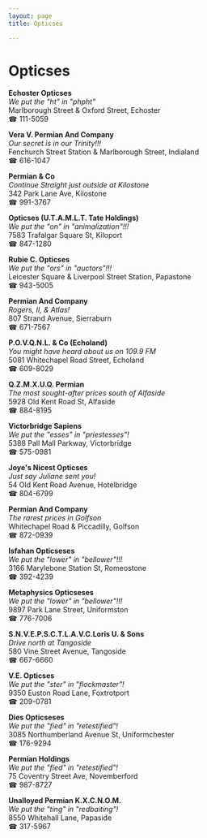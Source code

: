 ```yaml
---
layout: page 
title: Opticses

---
```



# Opticses


 **Echoster Opticses**  
_We put the "ht" in "phpht"_  
Marlborough Street & Oxford Street, Echoster  
☎ 111-5059

**Vera V. Permian And Company**  
_Our secret is in our Trinity!!!_  
Fenchurch Street Station & Marlborough Street, Indialand  
☎ 616-1047

**Permian & Co**  
_Continue Straight just outside at Kilostone_  
342 Park Lane Ave, Kilostone  
☎ 991-3767

**Opticses (U.T.A.M.L.T. Tate Holdings)**  
_We put the "on" in "animalization"!!!_  
7583 Trafalgar Square St, Kiloport  
☎ 847-1280

**Rubie C. Opticses**  
_We put the "ors" in "auctors"!!!_  
Leicester Square & Liverpool Street Station, Papastone  
☎ 943-5005

**Permian And Company**  
_Rogers, II, & Atlas!_  
807 Strand Avenue, Sierraburn  
☎ 671-7567

**P.O.V.Q.N.L. & Co (Echoland)**  
_You might have heard about us on 109.9 FM_  
5081 Whitechapel Road Street, Echoland  
☎ 609-8029

**Q.Z.M.X.U.Q. Permian**  
_The most sought-after prices south of Alfaside_  
5928 Old Kent Road St, Alfaside  
☎ 884-8195

**Victorbridge Sapiens**  
_We put the "esses" in "priestesses"!_  
5388 Pall Mall Parkway, Victorbridge  
☎ 575-0981

**Joye's Nicest Opticses**  
_Just say Juliane sent you!_  
54 Old Kent Road Avenue, Hotelbridge  
☎ 804-6799

**Permian And Company**  
_The rarest prices in Golfson_  
Whitechapel Road & Piccadilly, Golfson  
☎ 872-0939

**Isfahan Opticseses**  
_We put the "lower" in "bellower"!!!_  
3166 Marylebone Station St, Romeostone  
☎ 392-4239

**Metaphysics Opticseses**  
_We put the "lower" in "bellower"!!!_  
9897 Park Lane Street, Uniformston  
☎ 776-7006

**S.N.V.E.P.S.C.T.L.A.V.C.Loris U. & Sons**  
_Drive north at Tangoside_  
580 Vine Street Avenue, Tangoside  
☎ 667-6660

**V.E. Opticses**  
_We put the "ster" in "flockmaster"!_  
9350 Euston Road Lane, Foxtrotport  
☎ 209-0781

**Dies Opticseses**  
_We put the "fied" in "retestified"!_  
3085 Northumberland Avenue St, Uniformchester  
☎ 176-9294

**Permian Holdings**  
_We put the "fied" in "retestified"!_  
75 Coventry Street Ave, Novemberford  
☎ 987-8727

**Unalloyed Permian K.X.C.N.O.M.**  
_We put the "ting" in "redbaiting"!_  
8550 Whitehall Lane, Papaside  
☎ 317-5967


